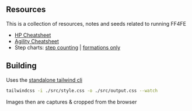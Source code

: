 ## Resources
This is a collection of resources, notes and seeds related to running FF4FE

 - [HP Cheatsheet](./built/hp-cheatsheet.png)
 - [Agility Cheatsheet](./built/speeds-cheatsheet.png)
 - Step charts: [step counting](https://github.com/Apjjm/EncounterTool/tree/main/.examples) | [formations only](https://github.com/Apjjm/EncounterTool/tree/main/.examples/formations-only)


## Building
Uses the [standalone tailwind cli](https://tailwindcss.com/blog/standalone-cli)

```bash
tailwindcss -i ./src/style.css -o ./src/output.css --watch
```

Images then are captures & cropped from the browser
